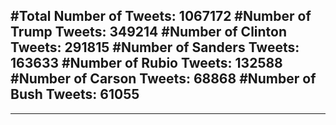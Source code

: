 #Total Number of Tweets: 1067172 
#Number of Trump Tweets: 349214
#Number of Clinton Tweets: 291815
#Number of Sanders Tweets: 163633
#Number of Rubio Tweets: 132588
#Number of Carson Tweets: 68868
#Number of Bush Tweets: 61055
---
---
